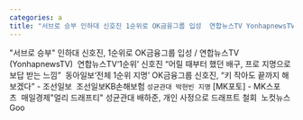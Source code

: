 ```yaml
---
categories: a
title: "서브로 승부 인하대 신호진 1순위로 OK금융그룹 입성  연합뉴스TV YonhapnewsTV  연합뉴스TV"
---
```

"서브로 승부" 인하대 신호진, 1순위로 OK금융그룹 입성 / 연합뉴스TV (YonhapnewsTV)&nbsp;&nbsp;연합뉴스TV‘1순위’ 신호진 “어릴 때부터 했던 배구, 프로 지명으로 보답 받는 느낌”&nbsp;&nbsp;동아일보‘전체 1순위 지명’ OK금융그룹 신호진, “키 작아도 끝까지 해보겠다” - 조선일보&nbsp;&nbsp;조선일보KB손해보험 `성균관대 박현빈 지명` [MK포토] - MK스포츠&nbsp;&nbsp;매일경제"얼리 드래프티" 성균관대 배하준, 개인 사정으로 드래프트 철회&nbsp;&nbsp;노컷뉴스Goo
